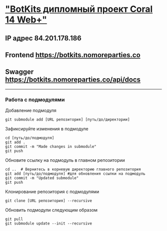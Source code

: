 # ["BotKits дипломный проект Coral 14 Web+"](https://botkits.nomoreparties.co)

## IP адрес __84.201.178.186__
## Frontend https://botkits.nomoreparties.co
## Swagger https://botkits.nomoreparties.co/api/docs
***
### Работа с подмодулями

Добавление подмодуля
```
git submodule add [URL репозитория] [путь/до/директории]
```
Зафиксируйте изменения в подмодуле
```
cd [путь/до/подмодуля]
git add .
git commit -m "Made changes in submodule"
git push
```
Обновите ссылку на подмодуль в главном репозитории
```
cd ..  # Вернитесь в корневую директорию главного репозитория
git add [путь/до/подмодуля] #для обновления ссылки на подмодуль
git commit -m "Updated submodule"
git push
```
Клонирование репозитория с подмодулями 
```
git clone [URL репозитория] --recursive
```
Обновить подмодули следующим образом
```
git pull
git submodule update --init --recursive
```
